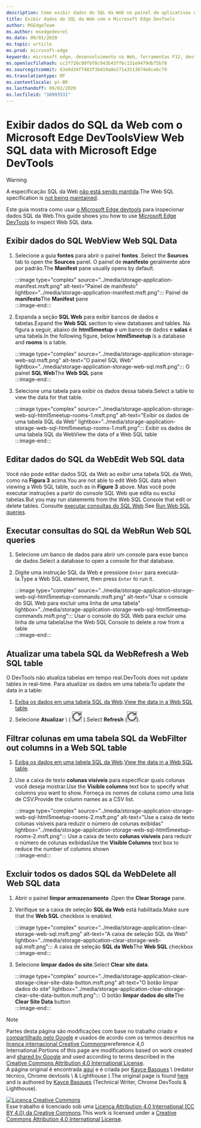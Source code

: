 ```yaml
---
description: Como exibir dados do SQL da Web no painel de aplicativos do Microsoft Edge DevTools.
title: Exibir dados do SQL da Web com o Microsoft Edge DevTools
author: MSEdgeTeam
ms.author: msedgedevrel
ms.date: 09/01/2020
ms.topic: article
ms.prod: microsoft-edge
keywords: microsoft edge, desenvolvimento na Web, ferramentas F12, devtools
ms.openlocfilehash: cc2f726c80fbf0c943b43ff6c131e9479db75b78
ms.sourcegitcommit: 63e6d34ff483f3b419a0e271a3513874e6ce6c79
ms.translationtype: MT
ms.contentlocale: pt-BR
ms.lasthandoff: 09/02/2020
ms.locfileid: "10993531"
---
```

<!-- Copyright Kayce Basques 

   Licensed under the Apache License, Version 2.0 (the "License");
   you may not use this file except in compliance with the License.
   You may obtain a copy of the License at

       https://www.apache.org/licenses/LICENSE-2.0

   Unless required by applicable law or agreed to in writing, software
   distributed under the License is distributed on an "AS IS" BASIS,
   WITHOUT WARRANTIES OR CONDITIONS OF ANY KIND, either express or implied.
   See the License for the specific language governing permissions and
   limitations under the License.  -->





# <span data-ttu-id="7c5b9-104">Exibir dados do SQL da Web com o Microsoft Edge DevTools</span><span class="sxs-lookup"><span data-stu-id="7c5b9-104">View Web SQL data with Microsoft Edge DevTools</span></span>   



> [!WARNING]
> <span data-ttu-id="7c5b9-105">A especificação SQL da Web [não está sendo mantida][W3CWebSQLStatus].</span><span class="sxs-lookup"><span data-stu-id="7c5b9-105">The Web SQL specification is [not being maintained][W3CWebSQLStatus].</span></span>  

<span data-ttu-id="7c5b9-106">Este guia mostra como usar [o Microsoft Edge devtools][MicrosoftEdgeDevTools] para inspecionar dados SQL da Web.</span><span class="sxs-lookup"><span data-stu-id="7c5b9-106">This guide shows you how to use [Microsoft Edge DevTools][MicrosoftEdgeDevTools] to inspect Web SQL data.</span></span>  

## <span data-ttu-id="7c5b9-107">Exibir dados do SQL Web</span><span class="sxs-lookup"><span data-stu-id="7c5b9-107">View Web SQL Data</span></span>   

1.  <span data-ttu-id="7c5b9-108">Selecione a guia **fontes** para abrir o painel **fontes** .</span><span class="sxs-lookup"><span data-stu-id="7c5b9-108">Select the **Sources** tab to open the **Sources** panel.</span></span>  <span data-ttu-id="7c5b9-109">O painel de **manifesto** geralmente abre por padrão.</span><span class="sxs-lookup"><span data-stu-id="7c5b9-109">The **Manifest** pane usually opens by default.</span></span>  
    
    :::image type="complex" source="../media/storage-application-manifest.msft.png" alt-text="Painel de manifesto" lightbox="../media/storage-application-manifest.msft.png":::
       <span data-ttu-id="7c5b9-111">Painel de **manifesto**</span><span class="sxs-lookup"><span data-stu-id="7c5b9-111">The **Manifest** pane</span></span>  
    :::image-end:::  
    
1.  <span data-ttu-id="7c5b9-112">Expanda a seção **SQL Web** para exibir bancos de dados e tabelas.</span><span class="sxs-lookup"><span data-stu-id="7c5b9-112">Expand the **Web SQL** section to view databases and tables.</span></span>  <span data-ttu-id="7c5b9-113">Na figura a seguir, abaixo de **html5meetup** é um banco de dados e **salas** é uma tabela.</span><span class="sxs-lookup"><span data-stu-id="7c5b9-113">In the following figure, below **html5meetup** is a database and **rooms** is a table.</span></span>  
    
    :::image type="complex" source="../media/storage-application-storage-web-sql.msft.png" alt-text="O painel SQL Web" lightbox="../media/storage-application-storage-web-sql.msft.png":::
       <span data-ttu-id="7c5b9-115">O painel **SQL Web**</span><span class="sxs-lookup"><span data-stu-id="7c5b9-115">The **Web SQL** pane</span></span>  
    :::image-end:::  
    
1.  <span data-ttu-id="7c5b9-116">Selecione uma tabela para exibir os dados dessa tabela.</span><span class="sxs-lookup"><span data-stu-id="7c5b9-116">Select a table to view the data for that table.</span></span>  
    
    :::image type="complex" source="../media/storage-application-storage-web-sql-html5meetup-rooms-1.msft.png" alt-text="Exibir os dados de uma tabela SQL da Web" lightbox="../media/storage-application-storage-web-sql-html5meetup-rooms-1.msft.png":::
       <span data-ttu-id="7c5b9-118">Exibir os dados de uma tabela SQL da Web</span><span class="sxs-lookup"><span data-stu-id="7c5b9-118">View the data of a Web SQL table</span></span>  
    :::image-end:::  
    
## <span data-ttu-id="7c5b9-119">Editar dados do SQL da Web</span><span class="sxs-lookup"><span data-stu-id="7c5b9-119">Edit Web SQL data</span></span>   

<span data-ttu-id="7c5b9-120">Você não pode editar dados SQL da Web ao exibir uma tabela SQL da Web, como na **Figura 3** acima.</span><span class="sxs-lookup"><span data-stu-id="7c5b9-120">You are not able to edit Web SQL data when viewing a Web SQL table, such as in **Figure 3** above.</span></span>  <span data-ttu-id="7c5b9-121">Mas você pode executar instruções a partir do console SQL Web que edita ou exclui tabelas.</span><span class="sxs-lookup"><span data-stu-id="7c5b9-121">But you may run statements from the Web SQL Console that edit or delete tables.</span></span>  <span data-ttu-id="7c5b9-122">Consulte [executar consultas do SQL Web](#run-web-sql-queries).</span><span class="sxs-lookup"><span data-stu-id="7c5b9-122">See [Run Web SQL queries](#run-web-sql-queries).</span></span>  

## <span data-ttu-id="7c5b9-123">Executar consultas do SQL da Web</span><span class="sxs-lookup"><span data-stu-id="7c5b9-123">Run Web SQL queries</span></span>   

1.  <span data-ttu-id="7c5b9-124">Selecione um banco de dados para abrir um console para esse banco de dados.</span><span class="sxs-lookup"><span data-stu-id="7c5b9-124">Select a database to open a console for that database.</span></span>  
1.  <span data-ttu-id="7c5b9-125">Digite uma instrução SQL da Web e pressione `Enter` para executá-la.</span><span class="sxs-lookup"><span data-stu-id="7c5b9-125">Type a Web SQL statement, then press `Enter` to run it.</span></span>  
    
    :::image type="complex" source="../media/storage-application-storage-web-sql-html5meetup-commands.msft.png" alt-text="Usar o console do SQL Web para excluir uma linha de uma tabela" lightbox="../media/storage-application-storage-web-sql-html5meetup-commands.msft.png":::
       <span data-ttu-id="7c5b9-127">Usar o console do SQL Web para excluir uma linha de uma tabela</span><span class="sxs-lookup"><span data-stu-id="7c5b9-127">Use the Web SQL Console to delete a row from a table</span></span>  
    :::image-end:::  
    
## <span data-ttu-id="7c5b9-128">Atualizar uma tabela SQL da Web</span><span class="sxs-lookup"><span data-stu-id="7c5b9-128">Refresh a Web SQL table</span></span>   

<span data-ttu-id="7c5b9-129">O DevTools não atualiza tabelas em tempo real.</span><span class="sxs-lookup"><span data-stu-id="7c5b9-129">DevTools does not update tables in real-time.</span></span>  <span data-ttu-id="7c5b9-130">Para atualizar os dados em uma tabela:</span><span class="sxs-lookup"><span data-stu-id="7c5b9-130">To update the data in a table:</span></span>  

1.  <span data-ttu-id="7c5b9-131">[Exiba os dados em uma tabela SQL da Web](#view-web-sql-data).</span><span class="sxs-lookup"><span data-stu-id="7c5b9-131">[View the data in a Web SQL table](#view-web-sql-data).</span></span>  
1.  <span data-ttu-id="7c5b9-132">Selecione **Atualizar** \ ( ![ Atualizar ][ImageRefreshIcon] \).</span><span class="sxs-lookup"><span data-stu-id="7c5b9-132">Select **Refresh** \(![Refresh][ImageRefreshIcon]\).</span></span>  
    
## <span data-ttu-id="7c5b9-133">Filtrar colunas em uma tabela SQL da Web</span><span class="sxs-lookup"><span data-stu-id="7c5b9-133">Filter out columns in a Web SQL table</span></span>   

1.  <span data-ttu-id="7c5b9-134">[Exiba os dados em uma tabela SQL da Web](#view-web-sql-data).</span><span class="sxs-lookup"><span data-stu-id="7c5b9-134">[View the data in a Web SQL table](#view-web-sql-data).</span></span>  
1.  <span data-ttu-id="7c5b9-135">Use a caixa de texto **colunas visíveis** para especificar quais colunas você deseja mostrar.</span><span class="sxs-lookup"><span data-stu-id="7c5b9-135">Use the **Visible columns** text box to specify what columns you want to show.</span></span>  <span data-ttu-id="7c5b9-136">Forneça os nomes de coluna como uma lista de CSV.</span><span class="sxs-lookup"><span data-stu-id="7c5b9-136">Provide the column names as a CSV list.</span></span>  
    
    :::image type="complex" source="../media/storage-application-storage-web-sql-html5meetup-rooms-2.msft.png" alt-text="Use a caixa de texto colunas visíveis para reduzir o número de colunas exibidas" lightbox="../media/storage-application-storage-web-sql-html5meetup-rooms-2.msft.png":::
       <span data-ttu-id="7c5b9-138">Use a caixa de texto **colunas visíveis** para reduzir o número de colunas exibidas</span><span class="sxs-lookup"><span data-stu-id="7c5b9-138">Use the **Visible Columns** text box to reduce the number of columns shown</span></span>  
    :::image-end:::  
    
## <span data-ttu-id="7c5b9-139">Excluir todos os dados SQL da Web</span><span class="sxs-lookup"><span data-stu-id="7c5b9-139">Delete all Web SQL data</span></span>   

1.  <span data-ttu-id="7c5b9-140">Abrir o painel **limpar armazenamento** .</span><span class="sxs-lookup"><span data-stu-id="7c5b9-140">Open the **Clear Storage** pane.</span></span>  
1.  <span data-ttu-id="7c5b9-141">Verifique se a caixa de seleção **SQL da Web** está habilitada.</span><span class="sxs-lookup"><span data-stu-id="7c5b9-141">Make sure that the **Web SQL** checkbox is enabled.</span></span>  
    
    :::image type="complex" source="../media/storage-application-clear-storage-web-sql.msft.png" alt-text="A caixa de seleção SQL da Web" lightbox="../media/storage-application-clear-storage-web-sql.msft.png":::
       <span data-ttu-id="7c5b9-143">A caixa de seleção **SQL da Web**</span><span class="sxs-lookup"><span data-stu-id="7c5b9-143">The **Web SQL** checkbox</span></span>  
    :::image-end:::  
    
1.  <span data-ttu-id="7c5b9-144">Selecione **limpar dados do site**.</span><span class="sxs-lookup"><span data-stu-id="7c5b9-144">Select **Clear site data**.</span></span>  
    
    :::image type="complex" source="../media/storage-application-clear-storage-clear-site-data-button.msft.png" alt-text="O botão limpar dados do site" lightbox="../media/storage-application-clear-storage-clear-site-data-button.msft.png":::
       <span data-ttu-id="7c5b9-146">O botão **limpar dados do site**</span><span class="sxs-lookup"><span data-stu-id="7c5b9-146">The **Clear Site Data** button</span></span>  
    :::image-end:::  
    
<!--  
 


-->  

<!-- image links -->  

[ImageRefreshIcon]: ../media/refresh-icon.msft.png  

<!-- links -->  

[MicrosoftEdgeDevTools]: ../../devtools-guide-chromium.md "Ferramentas de desenvolvedor do Microsoft Edge (Chromium) | Documentos da Microsoft"  

[W3CWebSQLStatus]: https://w3.org/TR/webdatabase/#status-of-this-document "Banco de dados SQL Web | W3C"  

> [!NOTE]
> <span data-ttu-id="7c5b9-149">Partes desta página são modificações com base no trabalho criado e [compartilhado pelo Google][GoogleSitePolicies] e usados de acordo com os termos descritos na [licença internacional Creative Commons][CCA4IL]rereference 4,0 International.</span><span class="sxs-lookup"><span data-stu-id="7c5b9-149">Portions of this page are modifications based on work created and [shared by Google][GoogleSitePolicies] and used according to terms described in the [Creative Commons Attribution 4.0 International License][CCA4IL].</span></span>  
> <span data-ttu-id="7c5b9-150">A página original é encontrada [aqui](https://developers.google.com/web/tools/chrome-devtools/storage/websql) e é criada por [Kayce Basques][KayceBasques] \ (redator técnico, Chrome devtools \ & Lighthouse \).</span><span class="sxs-lookup"><span data-stu-id="7c5b9-150">The original page is found [here](https://developers.google.com/web/tools/chrome-devtools/storage/websql) and is authored by [Kayce Basques][KayceBasques] \(Technical Writer, Chrome DevTools \& Lighthouse\).</span></span>  

[![Licença Creative Commons][CCby4Image]][CCA4IL]  
<span data-ttu-id="7c5b9-152">Esse trabalho é licenciado sob uma [Licença Attribution 4.0 International (CC BY 4.0) da Creative Commons][CCA4IL].</span><span class="sxs-lookup"><span data-stu-id="7c5b9-152">This work is licensed under a [Creative Commons Attribution 4.0 International License][CCA4IL].</span></span>  

[CCA4IL]: https://creativecommons.org/licenses/by/4.0  
[CCby4Image]: https://i.creativecommons.org/l/by/4.0/88x31.png  
[GoogleSitePolicies]: https://developers.google.com/terms/site-policies  
[KayceBasques]: https://developers.google.com/web/resources/contributors/kaycebasques  
